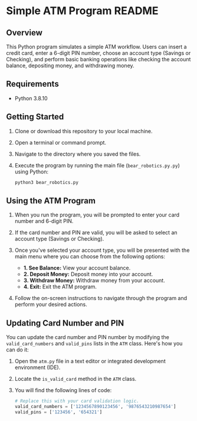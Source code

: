 # Simple ATM Program README

## Overview

This Python program simulates a simple ATM workflow. Users can insert a credit card, enter a 6-digit PIN number, choose an account type (Savings or Checking), and perform basic banking operations like checking the account balance, depositing money, and withdrawing money.

## Requirements

- Python 3.8.10 

## Getting Started

1. Clone or download this repository to your local machine.

2. Open a terminal or command prompt.

3. Navigate to the directory where you saved the files.

4. Execute the program by running the main file (`bear_robotics.py.py`) using Python:

   ```bash
   python3 bear_robotics.py

## Using the ATM Program

1. When you run the program, you will be prompted to enter your card number and 6-digit PIN.

2. If the card number and PIN are valid, you will be asked to select an account type (Savings or Checking).

3. Once you've selected your account type, you will be presented with the main menu where you can choose from the following options:

   - **1. See Balance:** View your account balance.
   - **2. Deposit Money:** Deposit money into your account.
   - **3. Withdraw Money:** Withdraw money from your account.
   - **4. Exit:** Exit the ATM program.

4. Follow the on-screen instructions to navigate through the program and perform your desired actions.


## Updating Card Number and PIN

You can update the card number and PIN number by modifying the `valid_card_numbers` and `valid_pins` lists in the `ATM` class. Here's how you can do it:

1. Open the `atm.py` file in a text editor or integrated development environment (IDE).

2. Locate the `is_valid_card` method in the `ATM` class.

3. You will find the following lines of code:

   ```python
   # Replace this with your card validation logic.
   valid_card_numbers = ['1234567890123456', '9876543210987654']
   valid_pins = ['123456', '654321']
